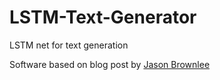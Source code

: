 # LSTM-Text-Generator
LSTM net for text generation

Software based on blog post by  [Jason Brownlee](http://machinelearningmastery.com/text-generation-lstm-recurrent-neural-networks-python-keras/)
